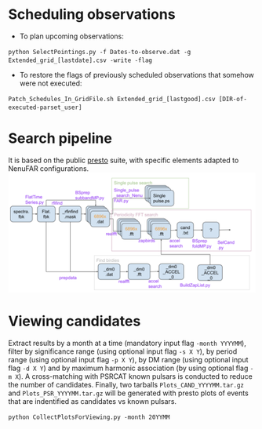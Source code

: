 # Scheduling observations

- To plan upcoming observations:

`python SelectPointings.py -f Dates-to-observe.dat -g Extended_grid_[lastdate].csv -write -flag` 

- To restore the flags of previously scheduled observations that somehow were not executed:

`Patch_Schedules_In_GridFile.sh Extended_grid_[lastgood].csv [DIR-of-executed-parset_user]`

# Search pipeline
It is based on the public [presto](https://github.com/scottransom/presto) suite, with specific elements adapted to NenuFAR configurations.
![BS flowchart](BS-flowchart.png?raw=true)

# Viewing candidates
Extract results by a month at a time (mandatory input flag `-month YYYYMM`), filter by significance range (using optional input flag `-s X Y`), by period range (using optional input flag `-p X Y`), by DM range (using optional input flag `-d X Y`) and by maximum harmonic association (by using optional flag `-m X`). A cross-matching with PSRCAT known pulsars is conducted to reduce the number of candidates. Finally, two tarballs `Plots_CAND_YYYYMM.tar.gz` and  `Plots_PSR_YYYYMM.tar.gz` will be generated with presto plots of events that are indentified as candidates vs known pulsars.

`python CollectPlotsForViewing.py -month 20YYMM`
